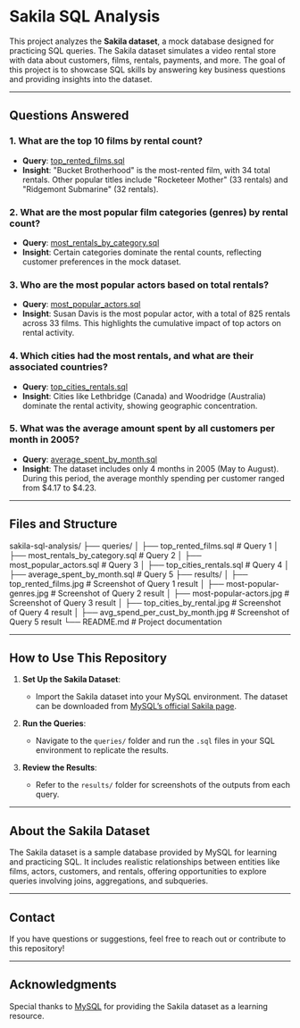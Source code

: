 # Sakila SQL Analysis

This project analyzes the **Sakila dataset**, a mock database designed for practicing SQL queries. The Sakila dataset simulates a video rental store with data about customers, films, rentals, payments, and more. The goal of this project is to showcase SQL skills by answering key business questions and providing insights into the dataset.

---

## Questions Answered

### 1. **What are the top 10 films by rental count?**
   - **Query**: [top_rented_films.sql](queries/top_rented_films.sql)
   - **Insight**: "Bucket Brotherhood" is the most-rented film, with 34 total rentals. Other popular titles include "Rocketeer Mother" (33 rentals) and "Ridgemont Submarine" (32 rentals).

### 2. **What are the most popular film categories (genres) by rental count?**
   - **Query**: [most_rentals_by_category.sql](queries/most_rentals_by_category.sql)
   - **Insight**: Certain categories dominate the rental counts, reflecting customer preferences in the mock dataset.

### 3. **Who are the most popular actors based on total rentals?**
   - **Query**: [most_popular_actors.sql](queries/most_popular_actors.sql)
   - **Insight**: Susan Davis is the most popular actor, with a total of 825 rentals across 33 films. This highlights the cumulative impact of top actors on rental activity.

### 4. **Which cities had the most rentals, and what are their associated countries?**
   - **Query**: [top_cities_rentals.sql](queries/top_cities_rentals.sql)
   - **Insight**: Cities like Lethbridge (Canada) and Woodridge (Australia) dominate the rental activity, showing geographic concentration.

### 5. **What was the average amount spent by all customers per month in 2005?**
   - **Query**: [average_spent_by_month.sql](queries/average_spent_by_month.sql)
   - **Insight**: The dataset includes only 4 months in 2005 (May to August). During this period, the average monthly spending per customer ranged from $4.17 to $4.23.

---

## Files and Structure

sakila-sql-analysis/ 
├── queries/ 
│ ├── top_rented_films.sql # Query 1 
│ ├── most_rentals_by_category.sql # Query 2 
│ ├── most_popular_actors.sql # Query 3 
│ ├── top_cities_rentals.sql # Query 4 
│ ├── average_spent_by_month.sql # Query 5 
├── results/ 
│ ├── top_rented_films.jpg # Screenshot of Query 1 result 
│ ├── most-popular-genres.jpg # Screenshot of Query 2 result 
│ ├── most-popular-actors.jpg # Screenshot of Query 3 result 
│ ├── top_cities_by_rental.jpg # Screenshot of Query 4 result 
│ ├── avg_spend_per_cust_by_month.jpg # Screenshot of Query 5 result 
└── README.md # Project documentation

---

## How to Use This Repository

1. **Set Up the Sakila Dataset**:
   - Import the Sakila dataset into your MySQL environment. The dataset can be downloaded from [MySQL’s official Sakila page](https://dev.mysql.com/doc/sakila/en/).

2. **Run the Queries**:
   - Navigate to the `queries/` folder and run the `.sql` files in your SQL environment to replicate the results.

3. **Review the Results**:
   - Refer to the `results/` folder for screenshots of the outputs from each query.

---

## About the Sakila Dataset

The Sakila dataset is a sample database provided by MySQL for learning and practicing SQL. It includes realistic relationships between entities like films, actors, customers, and rentals, offering opportunities to explore queries involving joins, aggregations, and subqueries.

---

## Contact

If you have questions or suggestions, feel free to reach out or contribute to this repository!

---

## Acknowledgments

Special thanks to [MySQL](https://www.mysql.com/) for providing the Sakila dataset as a learning resource.

